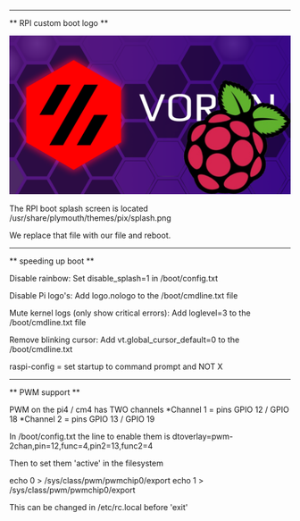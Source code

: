 
 --------------------
** RPI custom boot logo **

![RPI Boot logo](raspberry_voron_splash_purple.png)  

The RPI boot splash screen is located /usr/share/plymouth/themes/pix/splash.png

We replace that file with our file and reboot.
 

 
 --------------------
** speeding up boot **

Disable rainbow: Set disable_splash=1 in /boot/config.txt

Disable Pi logo's: Add logo.nologo to the /boot/cmdline.txt file

Mute kernel logs (only show critical errors): Add loglevel=3 to the /boot/cmdline.txt file

Remove blinking cursor: Add vt.global_cursor_default=0 to the /boot/cmdline.txt

raspi-config = set startup to command prompt and NOT X

 
 
  --------------------
** PWM support **

PWM on the pi4 / cm4 has TWO channels
*Channel 1 = pins GPIO 12 / GPIO 18
*Channel 2 = pins GPIO 13 / GPIO 19

In /boot/config.txt the line to enable them is
dtoverlay=pwm-2chan,pin=12,func=4,pin2=13,func2=4

Then to set them 'active' in the filesystem 

echo 0 > /sys/class/pwm/pwmchip0/export
echo 1 > /sys/class/pwm/pwmchip0/export

This can be changed in /etc/rc.local before 'exit'


